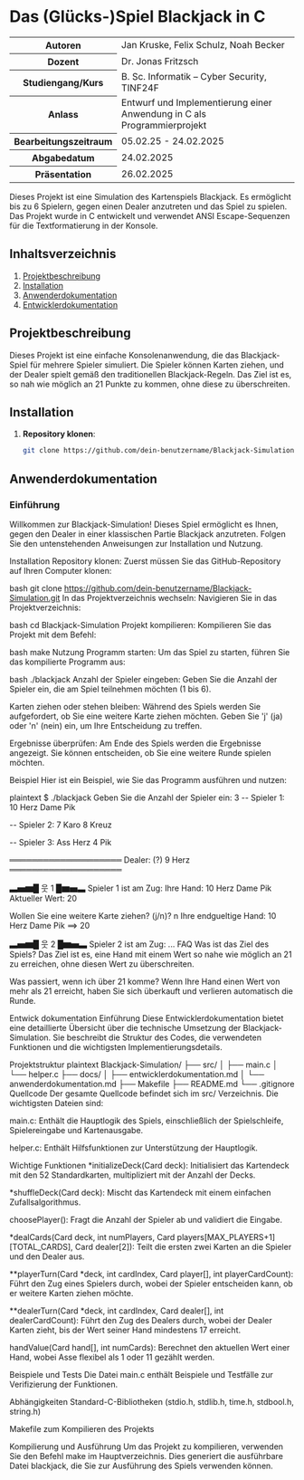 # Das (Glücks-)Spiel Blackjack in C

<table>
<tr><th>Autoren</th><td>Jan Kruske, Felix Schulz, Noah Becker</td></tr>
<tr><th>Dozent</th><td>Dr. Jonas Fritzsch</td></tr>
<tr><th>Studiengang/Kurs</th><td>B. Sc. Informatik – Cyber Security, TINF24F</td></tr>
<tr><th>Anlass</th><td>Entwurf und Implementierung einer Anwendung in C als Programmierprojekt</td></tr>
<tr><th>Bearbeitungszeitraum</th><td>05.02.25 - 24.02.2025</td></tr>
<tr><th>Abgabedatum</th><td>24.02.2025</td></tr>
<tr><th>Präsentation</th><td>26.02.2025</td></tr>
</table>

Dieses Projekt ist eine Simulation des Kartenspiels Blackjack. Es ermöglicht bis zu 6 Spielern, gegen einen Dealer anzutreten und das Spiel zu spielen. Das Projekt wurde in C entwickelt und verwendet ANSI Escape-Sequenzen für die Textformatierung in der Konsole.

## Inhaltsverzeichnis
1. [Projektbeschreibung](#projektbeschreibung)
2. [Installation](#installation)
3. [Anwenderdokumentation](#anwenderdokumentation)
4. [Entwicklerdokumentation](#entwicklerdokumentation)

## Projektbeschreibung
Dieses Projekt ist eine einfache Konsolenanwendung, die das Blackjack-Spiel für mehrere Spieler simuliert. Die Spieler können Karten ziehen, und der Dealer spielt gemäß den traditionellen Blackjack-Regeln. Das Ziel ist es, so nah wie möglich an 21 Punkte zu kommen, ohne diese zu überschreiten.

## Installation
1. **Repository klonen**:
   ```bash
   git clone https://github.com/dein-benutzername/Blackjack-Simulation.git

## Anwenderdokumentation
### Einführung
Willkommen zur Blackjack-Simulation! Dieses Spiel ermöglicht es Ihnen, gegen den Dealer in einer klassischen Partie Blackjack anzutreten. Folgen Sie den untenstehenden Anweisungen zur Installation und Nutzung.

Installation
Repository klonen: Zuerst müssen Sie das GitHub-Repository auf Ihren Computer klonen:

bash
git clone https://github.com/dein-benutzername/Blackjack-Simulation.git
In das Projektverzeichnis wechseln: Navigieren Sie in das Projektverzeichnis:

bash
cd Blackjack-Simulation
Projekt kompilieren: Kompilieren Sie das Projekt mit dem Befehl:

bash
make
Nutzung
Programm starten: Um das Spiel zu starten, führen Sie das kompilierte Programm aus:

bash
./blackjack
Anzahl der Spieler eingeben: Geben Sie die Anzahl der Spieler ein, die am Spiel teilnehmen möchten (1 bis 6).

Karten ziehen oder stehen bleiben: Während des Spiels werden Sie aufgefordert, ob Sie eine weitere Karte ziehen möchten. Geben Sie 'j' (ja) oder 'n' (nein) ein, um Ihre Entscheidung zu treffen.

Ergebnisse überprüfen: Am Ende des Spiels werden die Ergebnisse angezeigt. Sie können entscheiden, ob Sie eine weitere Runde spielen möchten.

Beispiel
Hier ist ein Beispiel, wie Sie das Programm ausführen und nutzen:

plaintext
$ ./blackjack
Geben Sie die Anzahl der Spieler ein: 3
-- Spieler 1:
  10 Herz
  Dame Pik

-- Spieler 2:
  7 Karo
  8 Kreuz

-- Spieler 3:
  Ass Herz
  4 Pik

════════════════════
Dealer:
  (?)
  9 Herz
════════════════════

▃▅▆█ 웃 1 █▆▅▃
Spieler 1 ist am Zug:
Ihre Hand:
  10 Herz
  Dame Pik
Aktueller Wert: 20

Wollen Sie eine weitere Karte ziehen? (j/n)? n
Ihre endgueltige Hand:
  10 Herz
  Dame Pik
 ==> 20

▃▅▆█ 웃 2 █▆▅▃
Spieler 2 ist am Zug:
...
FAQ
Was ist das Ziel des Spiels? Das Ziel ist es, eine Hand mit einem Wert so nahe wie möglich an 21 zu erreichen, ohne diesen Wert zu überschreiten.

Was passiert, wenn ich über 21 komme? Wenn Ihre Hand einen Wert von mehr als 21 erreicht, haben Sie sich überkauft und verlieren automatisch die Runde.

Entwick dokumentation
Einführung
Diese Entwicklerdokumentation bietet eine detaillierte Übersicht über die technische Umsetzung der Blackjack-Simulation. Sie beschreibt die Struktur des Codes, die verwendeten Funktionen und die wichtigsten Implementierungsdetails.

Projektstruktur
plaintext
Blackjack-Simulation/
├── src/
│   ├── main.c
│   └── helper.c
├── docs/
│   ├── entwicklerdokumentation.md
│   └── anwenderdokumentation.md
├── Makefile
├── README.md
└── .gitignore
Quellcode
Der gesamte Quellcode befindet sich im src/ Verzeichnis. Die wichtigsten Dateien sind:

main.c: Enthält die Hauptlogik des Spiels, einschließlich der Spielschleife, Spielereingabe und Kartenausgabe.

helper.c: Enthält Hilfsfunktionen zur Unterstützung der Hauptlogik.

Wichtige Funktionen
*initializeDeck(Card deck): Initialisiert das Kartendeck mit den 52 Standardkarten, multipliziert mit der Anzahl der Decks.

*shuffleDeck(Card deck): Mischt das Kartendeck mit einem einfachen Zufallsalgorithmus.

choosePlayer(): Fragt die Anzahl der Spieler ab und validiert die Eingabe.

*dealCards(Card deck, int numPlayers, Card players[MAX_PLAYERS+1][TOTAL_CARDS], Card dealer[2]): Teilt die ersten zwei Karten an die Spieler und den Dealer aus.

**playerTurn(Card *deck, int cardIndex, Card player[], int playerCardCount): Führt den Zug eines Spielers durch, wobei der Spieler entscheiden kann, ob er weitere Karten ziehen möchte.

**dealerTurn(Card *deck, int cardIndex, Card dealer[], int dealerCardCount): Führt den Zug des Dealers durch, wobei der Dealer Karten zieht, bis der Wert seiner Hand mindestens 17 erreicht.

handValue(Card hand[], int numCards): Berechnet den aktuellen Wert einer Hand, wobei Asse flexibel als 1 oder 11 gezählt werden.

Beispiele und Tests
Die Datei main.c enthält Beispiele und Testfälle zur Verifizierung der Funktionen.

Abhängigkeiten
Standard-C-Bibliotheken (stdio.h, stdlib.h, time.h, stdbool.h, string.h)

Makefile zum Kompilieren des Projekts

Kompilierung und Ausführung
Um das Projekt zu kompilieren, verwenden Sie den Befehl make im Hauptverzeichnis. Dies generiert die ausführbare Datei blackjack, die Sie zur Ausführung des Spiels verwenden können.